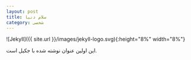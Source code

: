 ```yaml
---
layout: post
title: سلام دنیا
category: شخصی
---
```


![Jekyll]({{ site.url }}/images/jekyll-logo.svg){:height="8%" width="8%"}

این اولین عنوان نوشته شده با جکیل است.
